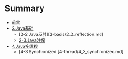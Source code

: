 # Summary

* [前言](README.md)
* [2.Java基础](2-basis/README.md)
    * [2-2.Java反射][2-basis/2_2_reflection.md]
    * [2-3.Java注解](2-basis/2_3_annotations.md)
* [4.Java多线程](4-thread/README.md)
    * [4-3.Synchronized][4-thread/4_3_synchronized.md]

